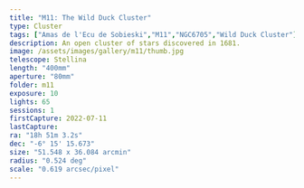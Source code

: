 ```yaml
---
title: "M11: The Wild Duck Cluster"
type: Cluster
tags: ["Amas de l'Ecu de Sobieski","M11","NGC6705","Wild Duck Cluster"]
description: An open cluster of stars discovered in 1681.
image: /assets/images/gallery/m11/thumb.jpg
telescope: Stellina
length: "400mm"
aperture: "80mm"
folder: m11
exposure: 10
lights: 65
sessions: 1
firstCapture: 2022-07-11
lastCapture:
ra: "18h 51m 3.2s"
dec: "-6° 15' 15.673"
size: "51.548 x 36.084 arcmin"
radius: "0.524 deg"
scale: "0.619 arcsec/pixel"
---
```


